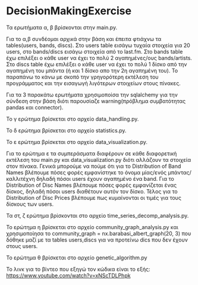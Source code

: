 # DecisionMakingExercise
Τα ερωτήματα α, β βρίσκονται στην main.py.

Για το α,β συνδέομαι αρχικά στην βάση και έπειτα φτιάχνω τα tables(users, bands, discs). Στο users table εισάγω τυχαία στοιχεία για 20 users, στο bands/discs εισάγω
στοιχεία από το last.fm. Στο bands table έχω επιλέξει ο κάθε user να έχει το πολύ 2 αγαπημένες/ους bands/artists. Στο discs table έχω επιλέξει ο κάθε user να έχει το πολύ 1 δίσκο από την αγαπημένη του μπάντα
(ή και 1 δίσκο απο την 2η αγαπημένη του). Το παραπάνω το κάνω με σκοπό την γρηγορότερη εκτέλεση του προγράμματος και την εισαγωγή λιγότερων στοιχείων στους πίνακες.

Για τα 3 παρακάτω ερωτήματα χρησιμοποίσα την sqlalchemy για την σύνδεση στην βάση διότι παρουσίαζε warning(πρόβλημα συμβατότητας pandas και connector).

Το γ ερώτημα βρίσκεται στο αρχείο data_handling.py.

Το δ ερώτημα βρίσκεται στο αρχείο statistics.py.

Το ε ερώτημα βρίσκεται στο αρχείο data_visualization.py.

Για το ερώτημα ε τα συμπεράσματα διαφέρουν σε κάθε διαφορετική εκτέλεση του main.py και data_visualization.py διότι αλλάζουν τα στοιχεία στον πίνακα. Γενικά μπορούμε να πούμε ότι για το Distribution 
of Band Names βλέπουμε πόσες φορές εμφανίστηκε το όνομα μίας/ενός μπάντας/καλλιτέχνη δηλαδή πόσοι users έχουν αγαπημένο ένα band. Για το Distribution of Disc Names βλέπουμε πόσες φορές εμφανίζεται ένας δίσκος,
δηλαδή πόσοι users διαθέτουν αυτόν τον δίσκο. Τέλος για το Distribution of Disc Prices βλέπουμε πως κυμαίνονται οι τιμές για τους δίσκους των users.

Τα στ, ζ ερώτημα βρίσκονται στο αρχείο time_series_decomp_analysis.py.

Το ερώτημα η βρίσκεται στο αρχείο community_graph_analysis.py και χρησιμοποίησα το community_graph = nx.barabasi_albert_graph(20, 3) που δόθηκε μαζί με τα tables users,discs για να προτείνω dics που δεν έχουν
στους users.

Το ερώτημα θ βρίσκεται στο αρχείο genetic_algorithm.py

Το λινκ για το βίντεο που εξηγώ τον κώδικα είναι το εξής: https://www.youtube.com/watch?v=xNScTDLPhpk

